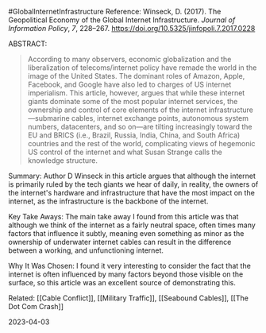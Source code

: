 #GlobalInternetInfrastructure
Reference:
Winseck, D. (2017). The Geopolitical Economy of the Global Internet Infrastructure. _Journal of Information Policy_, _7_, 228–267. https://doi.org/10.5325/jinfopoli.7.2017.0228

ABSTRACT:
>According to many observers, economic globalization and the liberalization of telecoms/internet policy have remade the world in the image of the United States. The dominant roles of Amazon, Apple, Facebook, and Google have also led to charges of US internet imperialism. This article, however, argues that while these internet giants dominate some of the most popular internet services, the ownership and control of core elements of the internet infrastructure—submarine cables, internet exchange points, autonomous system numbers, datacenters, and so on—are tilting increasingly toward the EU and BRICS (i.e., Brazil, Russia, India, China, and South Africa) countries and the rest of the world, complicating views of hegemonic US control of the internet and what Susan Strange calls the knowledge structure.

Summary:
Author D Winseck in this article argues that although  the internet is primarily ruled by the tech giants we hear of daily, in reality, the owners of the internet's hardware and infrastructure that have the most impact on the internet, as the infrastructure is the backbone of the internet.

Key Take Aways:
The main take away I found from this article was that although we think of the internet as a fairly neutral space, often times many factors that influence it subtly, meaning even something as minor as the ownership of underwater internet cables can result in the difference between a working, and unfunctioning internet.

Why It Was Chosen:
I found it very interesting to consider the fact that the internet is often influenced by many factors beyond those visible on the surface, so this article was an excellent source of demonstrating this.

Related:
[[Cable Conflict]], [[Military Traffic]], [[Seabound Cables]], [[The Dot Com Crash]]

2023-04-03

